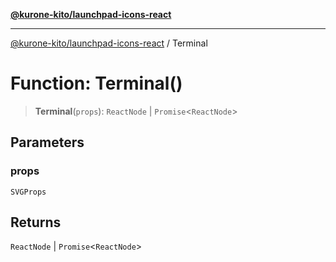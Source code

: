 [**@kurone-kito/launchpad-icons-react**](../README.md)

***

[@kurone-kito/launchpad-icons-react](../globals.md) / Terminal

# Function: Terminal()

> **Terminal**(`props`): `ReactNode` \| `Promise`\<`ReactNode`\>

## Parameters

### props

`SVGProps`

## Returns

`ReactNode` \| `Promise`\<`ReactNode`\>

